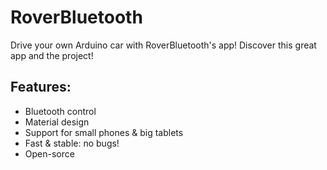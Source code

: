 # RoverBluetooth
Drive your own Arduino car with RoverBluetooth's app! Discover this great app and the project!

## Features:
- Bluetooth control
- Material design
- Support for small phones & big tablets
- Fast & stable: no bugs!
- Open-sorce
